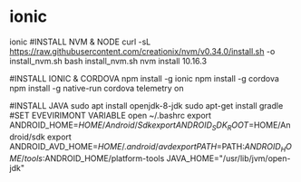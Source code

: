 # ionic
ionic
#INSTALL NVM & NODE
curl -sL https://raw.githubusercontent.com/creationix/nvm/v0.34.0/install.sh -o
install_nvm.sh
bash install_nvm.sh
nvm install 10.16.3

#INSTALL IONIC & CORDOVA
npm install -g ionic
npm install -g cordova
npm install -g native-run
cordova telemetry on

#INSTALL JAVA
sudo apt install openjdk-8-jdk
sudo apt-get install gradle
#SET EVEVIRIMONT VARIABLE
open ~/.bashrc
export ANDROID_HOME=$HOME/Android/Sdk
export ANDROID_SDK_ROOT=$HOME/Android/sdk
export ANDROID_AVD_HOME=$HOME/.android/avd
export PATH=$PATH:$ANDROID_HOME/tools:$ANDROID_HOME/platform-tools
JAVA_HOME="/usr/lib/jvm/open-jdk"